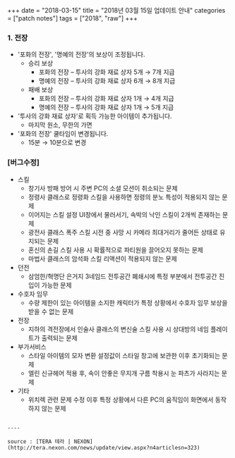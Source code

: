 +++
date = "2018-03-15"
title = "2018년 03월 15일 업데이트 안내"
categories = ["patch notes"]
tags = ["2018", "raw"]
+++

### 1. 전장
- '포화의 전장', '명예의 전장'의 보상이 조정됩니다.
  - 승리 보상
    - 포화의 전장 – 투사의 강화 재료 상자 5개 → 7개 지급
    - 명예의 전장 – 투사의 강화 재료 상자 6개 → 8개 지급
  - 패배 보상
    - 포화의 전장 – 투사의 강화 재료 상자 1개 → 4개 지급
    - 명예의 전장 – 투사의 강화 재료 상자 1개 → 5개 지급
- '투사의 강화 재료 상자'로 획득 가능한 아이템이 추가됩니다.
  - 마지막 원소, 무한의 가면
- '포화의 전장' 쿨타임이 변경됩니다.
  - 15분 → 10분으로 변경

### [버그수정]
- 스킬
  - 창기사 방패 방어 시 주변 PC의 소셜 모션이 취소되는 문제
  - 정령사 클래스로 정령화 스킬을 사용하면 정령의 분노 특성이 적용되지 않는 문제
  - 이어지는 스킬 설정 UI창에서 물러서기, 속박의 낙인 스킬이 2개씩 존재하는 문제
  - 광전사 클래스 폭주 스킬 시전 중 사망 시 카메라 최대거리가 줄어든 상태로 유지되는 문제
  - 혼신의 손길 스킬 사용 시 확률적으로 파티원을 끌어오지 못하는 문제
  - 마법사 클래스의 암석화 스킬 리액션이 적용되지 않는 문제
- 던전
  - 삼엄한/혁명단 은거지 3네임드 전투공간 폐쇄시에 특정 부분에서 전투공간 진입이 가능한 문제
- 수호자 임무
  - 수량 제한이 있는 아이템을 소지한 캐릭터가 특정 상황에서 수호자 임무 보상을 받을 수 없는 문제
- 전장
  - 지하의 격전장에서 인술사 클래스의 변신술 스킬 사용 시 상대방의 네임 플레이트가 출력되는 문제
- 부가서비스
  - 스타일 아이템의 모자 변환 설정값이 스타일 창고에 보관한 이후 초기화되는 문제
  - 엘린 신규헤어 적용 후, 속이 안좋은 무지개 구름 착용시 눈 파츠가 사라지는 문제
- 기타
  - 위치렉 관련 문제 수정 이후 특정 상황에서 다른 PC의 움직임이 화면에서 동작하지 않는 문제
```

----

source : [TERA 테라 | NEXON](http://tera.nexon.com/news/update/view.aspx?n4articlesn=323)
